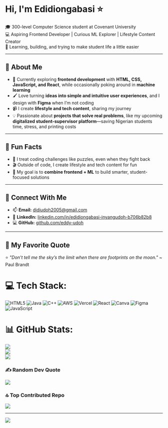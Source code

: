 # Hi, I'm Edidiongabasi ⭐

🎓 300-level Computer Science student at Covenant University  
💻 Aspiring Frontend Developer | Curious ML Explorer | Lifestyle Content Creator  
🌱 Learning, building, and trying to make student life a little easier  

---

## 🔹 About Me

- 🚀 Currently exploring **frontend development** with **HTML, CSS, JavaScript, and React**, while occasionally poking around in **machine learning**  
- 🖌️ Love turning **ideas into simple and intuitive user experiences**, and I design with **Figma** when I’m not coding  
- 📹 I create **lifestyle and tech content**, sharing my journey  
- 💡 Passionate about **projects that solve real problems**, like my upcoming **digitalized student-supervisor platform**—saving Nigerian students time, stress, and printing costs  

---

## 🔹 Fun Facts

- 🧩 I treat coding challenges like puzzles, even when they fight back  
- 🎬 Outside of code, I create lifestyle and tech content for fun  
- 🎯 My goal is to **combine frontend + ML** to build smarter, student-focused solutions  

---
## 🔹 Connect With Me
- 📫 **Email:** didiudoh2005@gmail.com  
- 💼 **LinkedIn:** [linkedin.com/in/edidiongabasi-inyangudoh-b706b82b8](https://linkedin.com/in/edidiongabasi-inyangudoh-b706b82b8)    
- 💻 **GitHub:** [github.com/eddy-udoh](https://github.com/eddy-udoh)  

---
## 🔹 My Favorite Quote
⭐ *"Don’t tell me the sky’s the limit when there are footprints on the moon."* ~ Paul Brandt 


# 💻 Tech Stack:
![HTML5](https://img.shields.io/badge/html5-%23E34F26.svg?style=for-the-badge&logo=html5&logoColor=white) ![Java](https://img.shields.io/badge/java-%23ED8B00.svg?style=for-the-badge&logo=openjdk&logoColor=white) ![C++](https://img.shields.io/badge/c++-%2300599C.svg?style=for-the-badge&logo=c%2B%2B&logoColor=white) ![AWS](https://img.shields.io/badge/AWS-%23FF9900.svg?style=for-the-badge&logo=amazon-aws&logoColor=white) ![Vercel](https://img.shields.io/badge/vercel-%23000000.svg?style=for-the-badge&logo=vercel&logoColor=white) ![React](https://img.shields.io/badge/react-%2320232a.svg?style=for-the-badge&logo=react&logoColor=%2361DAFB) ![Canva](https://img.shields.io/badge/Canva-%2300C4CC.svg?style=for-the-badge&logo=Canva&logoColor=white) ![Figma](https://img.shields.io/badge/figma-%23F24E1E.svg?style=for-the-badge&logo=figma&logoColor=white) ![JavaScript](https://img.shields.io/badge/javascript-%23323330.svg?style=for-the-badge&logo=javascript&logoColor=%23F7DF1E)
# 📊 GitHub Stats:
![](https://github-readme-stats.vercel.app/api?username=eddy-udoh&theme=rose&hide_border=false&include_all_commits=false&count_private=false)<br/>
![](https://nirzak-streak-stats.vercel.app/?user=eddy-udoh&theme=rose&hide_border=false)<br/>
![](https://github-readme-stats.vercel.app/api/top-langs/?username=eddy-udoh&theme=rose&hide_border=false&include_all_commits=false&count_private=false&layout=compact)

### ✍️ Random Dev Quote
![](https://quotes-github-readme.vercel.app/api?type=horizontal&theme=light)

### 🔝 Top Contributed Repo
![](https://github-contributor-stats.vercel.app/api?username=eddy-udoh&limit=5&theme=rose&combine_all_yearly_contributions=true)

---
[![](https://visitcount.itsvg.in/api?id=eddy-udoh&icon=9&color=10)](https://visitcount.itsvg.in)

<!-- Proudly created with GPRM ( https://gprm.itsvg.in ) -->
